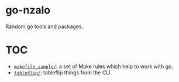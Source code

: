 # go-nzalo

Random go tools and packages.

# TOC

- [`makefile_sample/`](makefile_sample): a set of Make rules which help to work with go.
- [`tableflip/`](tableflip): tableflip things from the CLI.
